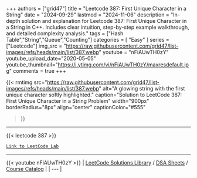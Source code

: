 
+++
authors = ["grid47"]
title = "Leetcode 387: First Unique Character in a String"
date = "2024-09-29"
lastmod = "2024-11-06"
description = "In-depth solution and explanation for Leetcode 387: First Unique Character in a String in C++. Includes clear intuition, step-by-step example walkthrough, and detailed complexity analysis."
tags = ["Hash Table","String","Queue","Counting"]
categories = [
    "Easy"
]
series = ["Leetcode"]
img_src = "https://raw.githubusercontent.com/grid47/list-images/refs/heads/main/list/387.webp"
youtube = "nFiAUwTH0zY"
youtube_upload_date="2020-05-05"
youtube_thumbnail="https://i.ytimg.com/vi/nFiAUwTH0zY/maxresdefault.jpg"
comments = true
+++


{{< rmtimg 
    src="https://raw.githubusercontent.com/grid47/list-images/refs/heads/main/list/387.webp" 
    alt="A glowing string with the first unique character softly highlighted."
    caption="Solution to LeetCode 387: First Unique Character in a String Problem"
    width="900px"
    borderRadius="8px"
    align="center" 
    captionColor="#555"
>}}
---
{{< leetcode 387 >}}

[`Link to LeetCode Lab`](https://leetcode.com/problems/first-unique-character-in-a-string/description/)

---
{{< youtube nFiAUwTH0zY >}}
| [LeetCode Solutions Library](https://grid47.xyz/leetcode/) / [DSA Sheets](https://grid47.xyz/sheets/) / [Course Catalog](https://grid47.xyz/courses/) |
| --- |
